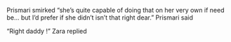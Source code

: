 Prismari smirked “she’s quite capable of doing that on her very own if need be... but I’d prefer if she didn’t isn’t that right dear.” Prismari said 

“Right daddy !” Zara replied